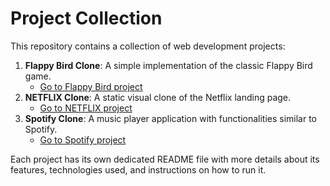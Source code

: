 # Project Collection

This repository contains a collection of web development projects:

1.  **Flappy Bird Clone**: A simple implementation of the classic Flappy Bird game.
    *   [Go to Flappy Bird project](./Flappy%20bird/)
2.  **NETFLIX Clone**: A static visual clone of the Netflix landing page.
    *   [Go to NETFLIX project](./NETFLIX/)
3.  **Spotify Clone**: A music player application with functionalities similar to Spotify.
    *   [Go to Spotify project](./Spotify/)

Each project has its own dedicated README file with more details about its features, technologies used, and instructions on how to run it.
